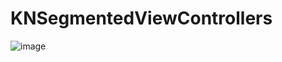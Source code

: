 # KNSegmentedViewControllers

![image](https://wx1.sinaimg.cn/large/af39b376gy1fy7h5yfu0pj20ku112n3s.jpg)
